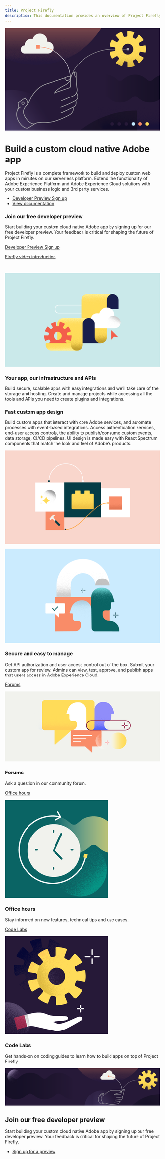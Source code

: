 ```yaml
---
title: Project Firefly
description: This documentation provides an overview of Project Firefly as well as guides, reference documentation, and tools to help you begin developing your own custom applications.  
---
```

 
<Hero slots="image, heading, text, buttons" variant="halfwidth"/>

![IO background](images/hero.png)

# Build a custom cloud native Adobe app

Project Firefly is a complete framework to build and deploy custom web apps in minutes on our serverless platform. Extend the functionality of Adobe Experience Platform and Adobe Experience Cloud solutions with your custom business logic and 3rd party services.

* [Developer Preview Sign up](https://adobeio.typeform.com/to/obqgRm)
* [View documentation](documentation/index.md)


<AnnouncementBlock slots="heading, text, button" />

### Join our free developer preview

Start building your custom cloud native Adobe app by signing up for our free developer preview. Your feedback is critical for shaping the future of Project Firefly.

[Developer Preview Sign up](https://adobeio.typeform.com/to/obqgRm) 




<TextBlock slots="video" isCentered />

[Firefly video introduction](https://www.youtube.com/watch?v=mkgpeWbHrjA)


<br/>


<TextBlock slots="image, heading, text" theme="light"/>

![](images/illustration1.png)

### Your app, our infrastructure and APIs

Build secure, scalable apps with easy integrations and we’ll take care of the storage and hosting. Create and manage projects while accessing all the tools and APIs you need to create plugins and integrations.




<TextBlock slots="heading, text, image" theme="light" />

### Fast custom app design

Build custom apps that interact with core Adobe services, and automate processes with event-based integrations. Access authentication services, end-user access controls, the ability to publish/consume custom events, data storage, CI/CD pipelines. UI design is made easy with React Spectrum components that match the look and feel of Adobe’s products.

![](images/illustration2.png)  





<TextBlock slots="image, heading, text" theme="light" />

![](images/illustration3.png)

### Secure and easy to manage

Get API authorization and user access control out of the box. Submit your custom app for review. Admins can view, test, approve, and publish apps that users access in Adobe Experience Cloud.  




<ResourceCard slots="link, image, heading, text" width="50%" variant="vertical" theme="light" />

[Forums](https://experienceleaguecommunities.adobe.com/t5/project-firefly/ct-p/project-firefly)

![](images/resource1.png)

### Forums 

Ask a question in our community forum.



<ResourceCard slots="link, image, heading, text" width="50%" theme="light" />

[Office hours](events/)

![](images/resource2.png)

### Office hours

Stay informed on new features, technical tips and use cases.




<ResourceCard slots="link, image, heading, text" width="50%" theme="light" />

[Code Labs](https://adobedocs.github.io/adobeio-codelabs/)

![](images/resource3.png)

### Code Labs

Get hands-on on coding guides to learn how to build apps on top of Project Firefly





<SummaryBlock slots="image, heading, text, buttons" background="rgb(37, 26, 56)" />

![CC banner](images/banner.png)

## Join our free developer preview  

Start building your custom cloud native Adobe app by signing up our free developer preview. Your feedback is critical for shaping the future of Project Firefly.
 
* [Sign up for a preview](https://adobeio.typeform.com/to/obqgRm)